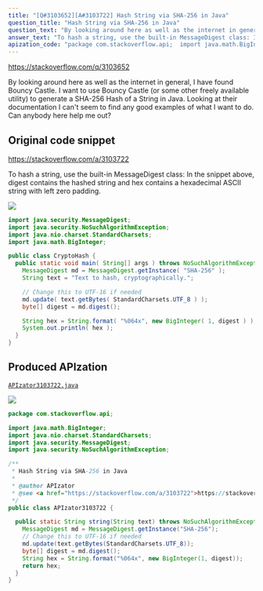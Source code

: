 ```yaml
---
title: "[Q#3103652][A#3103722] Hash String via SHA-256 in Java"
question_title: "Hash String via SHA-256 in Java"
question_text: "By looking around here as well as the internet in general, I have found Bouncy Castle. I want to use Bouncy Castle (or some other freely available utility) to generate a SHA-256 Hash of a String in Java. Looking at their documentation I can't seem to find any good examples of what I want to do. Can anybody here help me out?"
answer_text: "To hash a string, use the built-in MessageDigest class: In the snippet above, digest contains the hashed string and hex contains a hexadecimal ASCII string with left zero padding."
apization_code: "package com.stackoverflow.api;  import java.math.BigInteger; import java.nio.charset.StandardCharsets; import java.security.MessageDigest; import java.security.NoSuchAlgorithmException;  /**  * Hash String via SHA-256 in Java  *  * @author APIzator  * @see <a href=\"https://stackoverflow.com/a/3103722\">https://stackoverflow.com/a/3103722</a>  */ public class APIzator3103722 {    public static String string(String text) throws NoSuchAlgorithmException {     MessageDigest md = MessageDigest.getInstance(\"SHA-256\");     // Change this to UTF-16 if needed     md.update(text.getBytes(StandardCharsets.UTF_8));     byte[] digest = md.digest();     String hex = String.format(\"%064x\", new BigInteger(1, digest));     return hex;   } }"
---
```


https://stackoverflow.com/q/3103652

By looking around here as well as the internet in general, I have found Bouncy Castle. I want to use Bouncy Castle (or some other freely available utility) to generate a SHA-256 Hash of a String in Java. Looking at their documentation I can&#x27;t seem to find any good examples of what I want to do. Can anybody here help me out?



## Original code snippet

https://stackoverflow.com/a/3103722

To hash a string, use the built-in MessageDigest class:
In the snippet above, digest contains the hashed string and hex contains a hexadecimal ASCII string with left zero padding.

<div class="code-logo"><img src="/stackoverflow.png" /></div>

```java
import java.security.MessageDigest;
import java.security.NoSuchAlgorithmException;
import java.nio.charset.StandardCharsets;
import java.math.BigInteger;

public class CryptoHash {
  public static void main( String[] args ) throws NoSuchAlgorithmException {
    MessageDigest md = MessageDigest.getInstance( "SHA-256" );
    String text = "Text to hash, cryptographically.";

    // Change this to UTF-16 if needed
    md.update( text.getBytes( StandardCharsets.UTF_8 ) );
    byte[] digest = md.digest();

    String hex = String.format( "%064x", new BigInteger( 1, digest ) );
    System.out.println( hex );
  }
}
```

## Produced APIzation

[`APIzator3103722.java`](https://github.com/pasqualesalza/apization/raw/main/data/search/APIzator3103722.java)

<div class="code-logo"><img src="/apizator.png" /></div>

```java
package com.stackoverflow.api;

import java.math.BigInteger;
import java.nio.charset.StandardCharsets;
import java.security.MessageDigest;
import java.security.NoSuchAlgorithmException;

/**
 * Hash String via SHA-256 in Java
 *
 * @author APIzator
 * @see <a href="https://stackoverflow.com/a/3103722">https://stackoverflow.com/a/3103722</a>
 */
public class APIzator3103722 {

  public static String string(String text) throws NoSuchAlgorithmException {
    MessageDigest md = MessageDigest.getInstance("SHA-256");
    // Change this to UTF-16 if needed
    md.update(text.getBytes(StandardCharsets.UTF_8));
    byte[] digest = md.digest();
    String hex = String.format("%064x", new BigInteger(1, digest));
    return hex;
  }
}

```